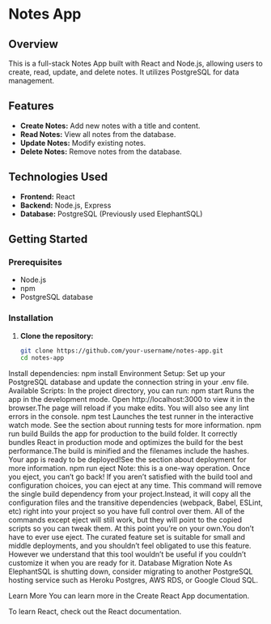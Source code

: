 # Notes App

## Overview
This is a full-stack Notes App built with React and Node.js, allowing users to create, read, update, and delete notes. It utilizes PostgreSQL for data management.

## Features
- **Create Notes:** Add new notes with a title and content.
- **Read Notes:** View all notes from the database.
- **Update Notes:** Modify existing notes.
- **Delete Notes:** Remove notes from the database.

## Technologies Used
- **Frontend:** React
- **Backend:** Node.js, Express
- **Database:** PostgreSQL (Previously used ElephantSQL)

## Getting Started

### Prerequisites
- Node.js
- npm
- PostgreSQL database

### Installation
1. **Clone the repository:**
   ```bash
   git clone https://github.com/your-username/notes-app.git
   cd notes-app
Install dependencies:
npm install
Environment Setup:
Set up your PostgreSQL database and update the connection string in your .env file.
Available Scripts:
In the project directory, you can run:
npm start
Runs the app in the development mode.
Open http://localhost:3000 to view it in the browser.The page will reload if you make edits.
You will also see any lint errors in the console.
npm test
Launches the test runner in the interactive watch mode.
See the section about running tests for more information.
npm run build
Builds the app for production to the build folder.
It correctly bundles React in production mode and optimizes the build for the best performance.The build is minified and the filenames include the hashes.
Your app is ready to be deployed!See the section about deployment for more information.
npm run eject
Note: this is a one-way operation. Once you eject, you can’t go back!
If you aren’t satisfied with the build tool and configuration choices, you can eject at any time. This command will remove the single build dependency from your project.Instead, it will copy all the configuration files and the transitive dependencies (webpack, Babel, ESLint, etc) right into your project so you have full control over them. All of the commands except eject will still work, but they will point to the copied scripts so you can tweak them. At this point you’re on your own.You don’t have to ever use eject. The curated feature set is suitable for small and middle deployments, and you shouldn’t feel obligated to use this feature. However we understand that this tool wouldn’t be useful if you couldn’t customize it when you are ready for it.
Database Migration Note
As ElephantSQL is shutting down, consider migrating to another PostgreSQL hosting service such as Heroku Postgres, AWS RDS, or Google Cloud SQL.

Learn More
You can learn more in the Create React App documentation.

To learn React, check out the React documentation.
